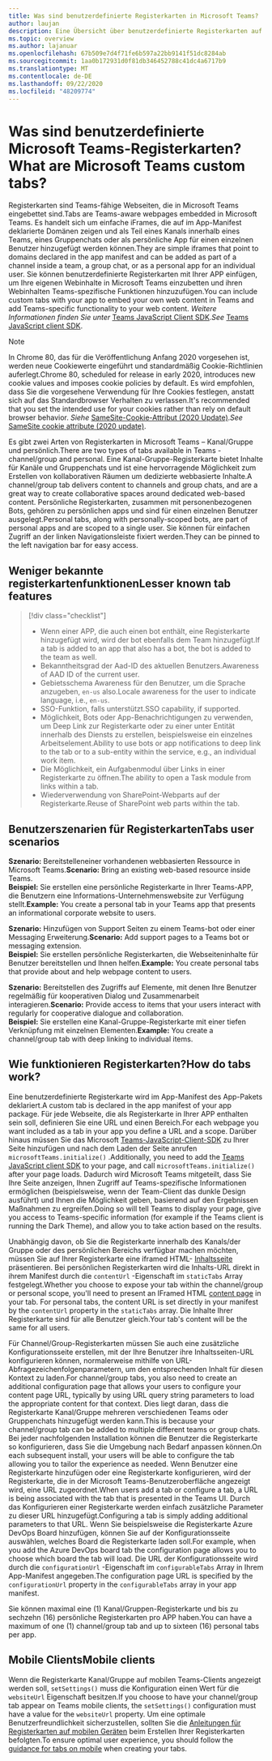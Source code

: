 ```yaml
---
title: Was sind benutzerdefinierte Registerkarten in Microsoft Teams?
author: laujan
description: Eine Übersicht über benutzerdefinierte Registerkarten auf der Microsoft Teams-Plattform
ms.topic: overview
ms.author: lajanuar
ms.openlocfilehash: 67b509e7d4f71fe6b597a22bb9141f51dc8284ab
ms.sourcegitcommit: 1aa0b172931d0f81db346452788c41dc4a6717b9
ms.translationtype: MT
ms.contentlocale: de-DE
ms.lasthandoff: 09/22/2020
ms.locfileid: "48209774"
---
```

# <a name="what-are-microsoft-teams-custom-tabs"></a><span data-ttu-id="4e606-103">Was sind benutzerdefinierte Microsoft Teams-Registerkarten?</span><span class="sxs-lookup"><span data-stu-id="4e606-103">What are Microsoft Teams custom tabs?</span></span>

<span data-ttu-id="4e606-104">Registerkarten sind Teams-fähige Webseiten, die in Microsoft Teams eingebettet sind.</span><span class="sxs-lookup"><span data-stu-id="4e606-104">Tabs are Teams-aware webpages embedded in Microsoft Teams.</span></span> <span data-ttu-id="4e606-105">Es handelt sich um einfache iFrames, die auf im App-Manifest deklarierte Domänen zeigen und als Teil eines Kanals innerhalb eines Teams, eines Gruppenchats oder als persönliche App für einen einzelnen Benutzer hinzugefügt werden können.</span><span class="sxs-lookup"><span data-stu-id="4e606-105">They are simple iframes that point to domains declared in the app manifest and can be added as part of a channel inside a team, a group chat, or as a personal app for an individual user.</span></span> <span data-ttu-id="4e606-106">Sie können benutzerdefinierte Registerkarten mit Ihrer APP einfügen, um Ihre eigenen Webinhalte in Microsoft Teams einzubetten und ihren Webinhalten Teams-spezifische Funktionen hinzuzufügen.</span><span class="sxs-lookup"><span data-stu-id="4e606-106">You can include custom tabs with your app to embed your own web content in Teams and add Teams-specific functionality to your web content.</span></span> <span data-ttu-id="4e606-107">*Weitere Informationen finden Sie unter* [Teams JavaScript Client SDK](/javascript/api/overview/msteams-client).</span><span class="sxs-lookup"><span data-stu-id="4e606-107">*See* [Teams JavaScript client SDK](/javascript/api/overview/msteams-client).</span></span>

> [!NOTE]
> <span data-ttu-id="4e606-108">In Chrome 80, das für die Veröffentlichung Anfang 2020 vorgesehen ist, werden neue Cookiewerte eingeführt und standardmäßig Cookie-Richtlinien auferlegt.</span><span class="sxs-lookup"><span data-stu-id="4e606-108">Chrome 80, scheduled for release in early 2020, introduces new cookie values and imposes cookie policies by default.</span></span> <span data-ttu-id="4e606-109">Es wird empfohlen, dass Sie die vorgesehene Verwendung für Ihre Cookies festlegen, anstatt sich auf das Standardbrowser Verhalten zu verlassen.</span><span class="sxs-lookup"><span data-stu-id="4e606-109">It's recommended that you set the intended use for your cookies rather than rely on default browser behavior.</span></span> <span data-ttu-id="4e606-110">*Siehe* [SameSite-Cookie-Attribut (2020 Update)](../resources/samesite-cookie-update.md).</span><span class="sxs-lookup"><span data-stu-id="4e606-110">*See* [SameSite cookie attribute (2020 update)](../resources/samesite-cookie-update.md).</span></span>

<span data-ttu-id="4e606-111">Es gibt zwei Arten von Registerkarten in Microsoft Teams – Kanal/Gruppe und persönlich.</span><span class="sxs-lookup"><span data-stu-id="4e606-111">There are two types of tabs available in Teams - channel/group and personal.</span></span> <span data-ttu-id="4e606-112">Eine Kanal-Gruppe-Registerkarte bietet Inhalte für Kanäle und Gruppenchats und ist eine hervorragende Möglichkeit zum Erstellen von kollaborativen Räumen um dedizierte webbasierte Inhalte.</span><span class="sxs-lookup"><span data-stu-id="4e606-112">A channel/group tab delivers content to channels and group chats, and are a great way to create collaborative spaces around dedicated web-based content.</span></span> <span data-ttu-id="4e606-113">Persönliche Registerkarten, zusammen mit personenbezogenen Bots, gehören zu persönlichen apps und sind für einen einzelnen Benutzer ausgelegt.</span><span class="sxs-lookup"><span data-stu-id="4e606-113">Personal tabs, along with personally-scoped bots, are part of personal apps and are scoped to a single user.</span></span> <span data-ttu-id="4e606-114">Sie können für einfachen Zugriff an der linken Navigationsleiste fixiert werden.</span><span class="sxs-lookup"><span data-stu-id="4e606-114">They can be pinned to the left navigation bar for easy access.</span></span>

## <a name="lesser-known-tab-features"></a><span data-ttu-id="4e606-115">Weniger bekannte registerkartenfunktionen</span><span class="sxs-lookup"><span data-stu-id="4e606-115">Lesser known tab features</span></span>

> [!div class="checklist"]
>
> * <span data-ttu-id="4e606-116">Wenn einer APP, die auch einen bot enthält, eine Registerkarte hinzugefügt wird, wird der bot ebenfalls dem Team hinzugefügt.</span><span class="sxs-lookup"><span data-stu-id="4e606-116">If a tab is added to an app that also has a bot, the bot is added to the team as well.</span></span>
> * <span data-ttu-id="4e606-117">Bekanntheitsgrad der Aad-ID des aktuellen Benutzers.</span><span class="sxs-lookup"><span data-stu-id="4e606-117">Awareness of AAD ID of the current user.</span></span>
> * <span data-ttu-id="4e606-118">Gebietsschema Awareness für den Benutzer, um die Sprache anzugeben, `en-us` also.</span><span class="sxs-lookup"><span data-stu-id="4e606-118">Locale awareness for the user to indicate language, i.e., `en-us`.</span></span> 
> * <span data-ttu-id="4e606-119">SSO-Funktion, falls unterstützt.</span><span class="sxs-lookup"><span data-stu-id="4e606-119">SSO capability, if supported.</span></span>
> * <span data-ttu-id="4e606-120">Möglichkeit, Bots oder App-Benachrichtigungen zu verwenden, um Deep Link zur Registerkarte oder zu einer unter Entität innerhalb des Diensts zu erstellen, beispielsweise ein einzelnes Arbeitselement.</span><span class="sxs-lookup"><span data-stu-id="4e606-120">Ability to use bots or app notifications to deep link to the tab or to a sub-entity within the service, e.g., an individual work item.</span></span>
> * <span data-ttu-id="4e606-121">Die Möglichkeit, ein Aufgabenmodul über Links in einer Registerkarte zu öffnen.</span><span class="sxs-lookup"><span data-stu-id="4e606-121">The ability to open a Task module from links within a tab.</span></span>
> * <span data-ttu-id="4e606-122">Wiederverwendung von SharePoint-Webparts auf der Registerkarte.</span><span class="sxs-lookup"><span data-stu-id="4e606-122">Reuse of SharePoint web parts within the tab.</span></span>

## <a name="tabs-user-scenarios"></a><span data-ttu-id="4e606-123">Benutzerszenarien für Registerkarten</span><span class="sxs-lookup"><span data-stu-id="4e606-123">Tabs user scenarios</span></span>

<span data-ttu-id="4e606-124">**Szenario:** Bereitstelleneiner vorhandenen webbasierten Ressource in Microsoft Teams.</span><span class="sxs-lookup"><span data-stu-id="4e606-124">**Scenario:** Bring an existing web-based resource inside Teams.</span></span> \
<span data-ttu-id="4e606-125">**Beispiel:** Sie erstellen eine persönliche Registerkarte in Ihrer Teams-APP, die Benutzern eine Informations-Unternehmenswebsite zur Verfügung stellt.</span><span class="sxs-lookup"><span data-stu-id="4e606-125">**Example:** You create a personal tab in your Teams app that presents an informational corporate website to users.</span></span>

<span data-ttu-id="4e606-126">**Szenario:** Hinzufügen von Support Seiten zu einem Teams-bot oder einer Messaging Erweiterung.</span><span class="sxs-lookup"><span data-stu-id="4e606-126">**Scenario:** Add support pages to a Teams bot or messaging extension.</span></span> \
<span data-ttu-id="4e606-127">**Beispiel:** Sie erstellen persönliche Registerkarten, die Webseiteninhalte für Benutzer bereitstellen und Ihnen helfen.</span><span class="sxs-lookup"><span data-stu-id="4e606-127">**Example:** You create personal tabs that provide about and help webpage content to users.</span></span>

<span data-ttu-id="4e606-128">**Szenario:** Bereitstellen des Zugriffs auf Elemente, mit denen Ihre Benutzer regelmäßig für kooperativen Dialog und Zusammenarbeit interagieren.</span><span class="sxs-lookup"><span data-stu-id="4e606-128">**Scenario:** Provide access to items that your users interact with regularly for cooperative dialogue and collaboration.</span></span> \
<span data-ttu-id="4e606-129">**Beispiel:** Sie erstellen eine Kanal-Gruppe-Registerkarte mit einer tiefen Verknüpfung mit einzelnen Elementen.</span><span class="sxs-lookup"><span data-stu-id="4e606-129">**Example:** You create a channel/group tab with deep linking to individual items.</span></span>

## <a name="how-do-tabs-work"></a><span data-ttu-id="4e606-130">Wie funktionieren Registerkarten?</span><span class="sxs-lookup"><span data-stu-id="4e606-130">How do tabs work?</span></span>

<span data-ttu-id="4e606-131">Eine benutzerdefinierte Registerkarte wird im App-Manifest des App-Pakets deklariert.</span><span class="sxs-lookup"><span data-stu-id="4e606-131">A custom tab is declared in the app manifest of your app package.</span></span> <span data-ttu-id="4e606-132">Für jede Webseite, die als Registerkarte in Ihrer APP enthalten sein soll, definieren Sie eine URL und einen Bereich.</span><span class="sxs-lookup"><span data-stu-id="4e606-132">For each webpage you want included as a tab in your app you define a URL and a scope.</span></span> <span data-ttu-id="4e606-133">Darüber hinaus müssen Sie das Microsoft [Teams-JavaScript-Client-SDK](/javascript/api/overview/msteams-client) zu Ihrer Seite hinzufügen und nach dem Laden der Seite anrufen `microsoftTeams.initialize()` .</span><span class="sxs-lookup"><span data-stu-id="4e606-133">Additionally, you need to add the [Teams JavaScript client SDK](/javascript/api/overview/msteams-client) to your page, and call `microsoftTeams.initialize()` after your page loads.</span></span> <span data-ttu-id="4e606-134">Dadurch wird Microsoft Teams mitgeteilt, dass Sie Ihre Seite anzeigen, Ihnen Zugriff auf Teams-spezifische Informationen ermöglichen (beispielsweise, wenn der Team-Client das dunkle Design ausführt) und Ihnen die Möglichkeit geben, basierend auf den Ergebnissen Maßnahmen zu ergreifen.</span><span class="sxs-lookup"><span data-stu-id="4e606-134">Doing so will tell Teams to display your page, give you access to Teams-specific information (for example if the Teams client is running the Dark Theme), and allow you to take action based on the results.</span></span>

<span data-ttu-id="4e606-135">Unabhängig davon, ob Sie die Registerkarte innerhalb des Kanals/der Gruppe oder des persönlichen Bereichs verfügbar machen möchten, müssen Sie auf Ihrer Registerkarte eine iframed HTML- [Inhaltsseite](~/tabs/how-to/create-tab-pages/content-page.md) präsentieren. Bei persönlichen Registerkarten wird die Inhalts-URL direkt in ihrem Manifest durch die `contentUrl` -Eigenschaft im `staticTabs` Array festgelegt.</span><span class="sxs-lookup"><span data-stu-id="4e606-135">Whether you choose to expose your tab within the channel/group or personal scope, you'll need to present an IFramed HTML [content page](~/tabs/how-to/create-tab-pages/content-page.md) in your tab. For personal tabs, the content URL is set directly in your manifest by the `contentUrl` property in the `staticTabs` array.</span></span> <span data-ttu-id="4e606-136">Die Inhalte Ihrer Registerkarte sind für alle Benutzer gleich.</span><span class="sxs-lookup"><span data-stu-id="4e606-136">Your tab's content will be the same for all users.</span></span>

<span data-ttu-id="4e606-137">Für Channel/Group-Registerkarten müssen Sie auch eine zusätzliche Konfigurationsseite erstellen, mit der Ihre Benutzer ihre Inhaltsseiten-URL konfigurieren können, normalerweise mithilfe von URL-Abfragezeichenfolgenparametern, um den entsprechenden Inhalt für diesen Kontext zu laden.</span><span class="sxs-lookup"><span data-stu-id="4e606-137">For channel/group tabs, you also need to create an additional configuration page that allows your users to configure your content page URL, typically by using URL query string parameters to load the appropriate content for that context.</span></span> <span data-ttu-id="4e606-138">Dies liegt daran, dass die Registerkarte Kanal/Gruppe mehreren verschiedenen Teams oder Gruppenchats hinzugefügt werden kann.</span><span class="sxs-lookup"><span data-stu-id="4e606-138">This is because your channel/group tab can be added to multiple different teams or group chats.</span></span> <span data-ttu-id="4e606-139">Bei jeder nachfolgenden Installation können die Benutzer die Registerkarte so konfigurieren, dass Sie die Umgebung nach Bedarf anpassen können.</span><span class="sxs-lookup"><span data-stu-id="4e606-139">On each subsequent install, your users will be able to configure the tab allowing you to tailor the experience as needed.</span></span> <span data-ttu-id="4e606-140">Wenn Benutzer eine Registerkarte hinzufügen oder eine Registerkarte konfigurieren, wird der Registerkarte, die in der Microsoft Teams-Benutzeroberfläche angezeigt wird, eine URL zugeordnet.</span><span class="sxs-lookup"><span data-stu-id="4e606-140">When users add a tab or configure a tab, a URL is being associated with the tab that is presented in the Teams UI.</span></span> <span data-ttu-id="4e606-141">Durch das Konfigurieren einer Registerkarte werden einfach zusätzliche Parameter zu dieser URL hinzugefügt.</span><span class="sxs-lookup"><span data-stu-id="4e606-141">Configuring a tab is simply adding additional parameters to that URL.</span></span> <span data-ttu-id="4e606-142">Wenn Sie beispielsweise die Registerkarte Azure DevOps Board hinzufügen, können Sie auf der Konfigurationsseite auswählen, welches Board die Registerkarte laden soll.</span><span class="sxs-lookup"><span data-stu-id="4e606-142">For example, when you add the Azure DevOps board tab the configuration page allows you to choose which board the tab will load.</span></span> <span data-ttu-id="4e606-143">Die URL der Konfigurationsseite wird durch die  `configurationUrl` -Eigenschaft im `configurableTabs` Array in Ihrem App-Manifest angegeben.</span><span class="sxs-lookup"><span data-stu-id="4e606-143">The configuration page URL is specified by the  `configurationUrl` property in the `configurableTabs` array in your app manifest.</span></span>

<span data-ttu-id="4e606-144">Sie können maximal eine (1) Kanal/Gruppen-Registerkarte und bis zu sechzehn (16) persönliche Registerkarten pro APP haben.</span><span class="sxs-lookup"><span data-stu-id="4e606-144">You can have a maximum of one (1) channel/group tab and up to sixteen (16) personal tabs per app.</span></span>

## <a name="mobile-clients"></a><span data-ttu-id="4e606-145">Mobile Clients</span><span class="sxs-lookup"><span data-stu-id="4e606-145">Mobile clients</span></span>

<span data-ttu-id="4e606-146">Wenn die Registerkarte Kanal/Gruppe auf mobilen Teams-Clients angezeigt werden soll, `setSettings()` muss die Konfiguration einen Wert für die `websiteUrl` Eigenschaft besitzen.</span><span class="sxs-lookup"><span data-stu-id="4e606-146">If you choose to have your channel/group tab appear on Teams mobile clients, the `setSettings()` configuration must have a value for the `websiteUrl` property.</span></span> <span data-ttu-id="4e606-147">Um eine optimale Benutzerfreundlichkeit sicherzustellen, sollten Sie die [Anleitungen für Registerkarten auf mobilen Geräten](~/tabs/design/tabs-mobile.md) beim Erstellen Ihrer Registerkarten befolgten.</span><span class="sxs-lookup"><span data-stu-id="4e606-147">To ensure optimal user experience, you should follow the [guidance for tabs on mobile](~/tabs/design/tabs-mobile.md) when creating your tabs.</span></span>
